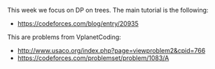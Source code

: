 This week we focus on DP on trees. The main tutorial is the following:
- https://codeforces.com/blog/entry/20935

This are problems from VplanetCoding:
- http://www.usaco.org/index.php?page=viewproblem2&cpid=766
- https://codeforces.com/problemset/problem/1083/A

